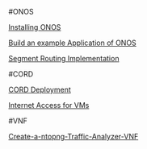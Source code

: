 
#ONOS

[Installing ONOS](https://github.com/Chunhai/Documentations/wiki/Install-and-Run-ONOS-on-OS-X)

[Build an example Application of ONOS](https://github.com/Chunhai/Documentations/wiki/Build-and-debug-a-new-project-of-ONOS)

[Segment Routing Implementation](https://github.com/Chunhai/Documentations/wiki/Deployment-of-Segment-Routing-with-hard-switches)

#CORD

[CORD Deployment](https://github.com/Chunhai/Documentations/wiki/CORD-VTN-Fabric-vSG-Installation-from-Scratch)

[Internet Access for VMs](https://github.com/Chunhai/Documentations/wiki/How-to-configure-the-VM-so-that-it-can-access-Internet)

#VNF

[Create-a-ntopng-Traffic-Analyzer-VNF](https://github.com/Chunhai/Documentations/wiki/Create-a-ntopng-Traffic-Analyzer-VNF)

